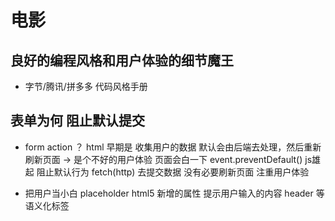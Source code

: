 # 电影

## 良好的编程风格和用户体验的细节魔王
  - 字节/腾讯/拼多多 代码风格手册
  
## 表单为何 阻止默认提交
- form action ？
  html 早期是 收集用户的数据 默认会由后端去处理，然后重新刷新页面 -> 是个不好的用户体验 页面会白一下
  event.preventDefault()  js雄起 阻止默认行为
  fetch(http) 去提交数据 没有必要刷新页面
  注重用户体验

- 把用户当小白
  placeholder html5 新增的属性 提示用户输入的内容
  header 等语义化标签
